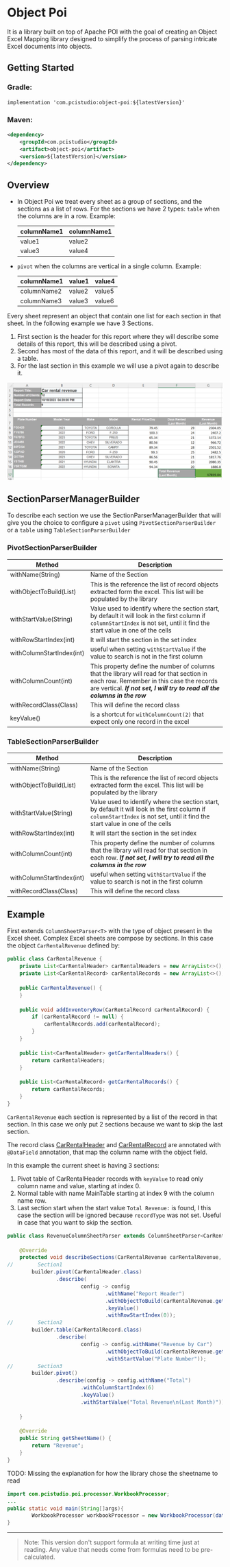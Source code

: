# Object Poi
It is a library built on top of Apache POI with the goal of creating an Object Excel Mapping library designed to simplify the process of parsing intricate Excel documents into objects.

## Getting Started

### Gradle:
```
implementation 'com.pcistudio:object-poi:${latestVersion}'
```

### Maven:
```xml
<dependency>
    <groupId>com.pcistudio</groupId>
    <artifact>object-poi</artifact>
    <version>${latestVersion}</version>
</dependency>
```
## Overview
* In Object Poi we treat every sheet as a group of sections, and the sections as a list of rows. For the sections we have 2 types:
 `table` when the columns are in a row. Example:

   | columnName1 | columnName1 |
   |-------------|-------------|
   | value1      | value2      |
   | value3      | value4      |
* `pivot` when the columns are vertical in a single column. Example:

    | columnName1 | value1 | value4 |
    |-------------|--------|--------|
    | columnName2 | value2 | value5 |
    | columnName3 | value3 | value6 |

Every sheet represent an object that contain one list for each section in that sheet. 
In the following example we have 3 Sections.
1. First section is the header for this report where they will describe some details of this report, this will be described using a pivot.
2. Second has most of the data of this report, and it will be described using a table.
3. For the last section in this example we will use a pivot again to describe it.

![Alt text](doc/revenue_sample.png "Revenue Report")

## SectionParserManagerBuilder
To describe each section we use the SectionParserManagerBuilder 
that will give you the choice to configure a `pivot` using  `PivotSectionParserBuilder` or a `table` using `TableSectionParserBuilder`

### PivotSectionParserBuilder

| Method                     | Description                                                                                                                                                                                                         |
|----------------------------|---------------------------------------------------------------------------------------------------------------------------------------------------------------------------------------------------------------------|
| withName(String)           | Name of the Section                                                                                                                                                                                                 |
| withObjectToBuild(List<T>) | This is the reference the list of record objects extracted form the excel. This list will be populated by the library                                                                                               |
| withStartValue(String)     | Value used to identify where the section start, by default it will look in the first column if `columnStartIndex` is not set, until it find the start value in one of the cells                                     |
| withRowStartIndex(int)     | It will start the section in the set index                                                                                                                                                                          |
| withColumnStartIndex(int)  | useful when setting `withStartValue` if the value to search is not in the first column                                                                                                                              |
| withColumnCount(int)       | This property define the number of columns that the library will read for that section in each row. Remember in this case the records are vertical. ***If not set, I will try to read all the columns in the row*** |  
| withRecordClass(Class<T>)  | This will define the record class                                                                                                                                                                                   |
| keyValue()                 | is a shortcut for `withColumnCount(2)` that expect only one record in the excel                                                                                                                                     |                                                                                              |


### TableSectionParserBuilder

| Method                     | Description                                                                                                                                                                     |
|----------------------------|---------------------------------------------------------------------------------------------------------------------------------------------------------------------------------|
| withName(String)           | Name of the Section                                                                                                                                                             |
| withObjectToBuild(List<T>) | This is the reference the list of record objects extracted form the excel. This list will be populated by the library                                                           |
| withStartValue(String)     | Value used to identify where the section start, by default it will look in the first column if `columnStartIndex` is not set, until it find the start value in one of the cells |
| withRowStartIndex(int)     | It will start the section in the set index                                                                                                                                      |
| withColumnCount(int)       | This property define the number of columns that the library will read for that section in each row.  ***If not set, I will try to read all the columns in the row*** |  
| withColumnStartIndex(int)  | useful when setting `withStartValue` if the value to search is not in the first column                                                                                          |
| withRecordClass(Class<T>)  | This will define the record class                                                                                                                                               |



## Example
First extends `ColumnSheetParser<T>` with the type of object present in the Excel sheet. Complex Excel sheets are compose by sections.
In this case the object `CarRentalRevenue` defined by:
```java
public class CarRentalRevenue {
    private List<CarRentalHeader> carRentalHeaders = new ArrayList<>();
    private List<CarRentalRecord> carRentalRecords = new ArrayList<>();

    public CarRentalRevenue() {
    }

    public void addInventoryRow(CarRentalRecord carRentalRecord) {
        if (carRentalRecord != null) {
            carRentalRecords.add(carRentalRecord);
        }
    }

    public List<CarRentalHeader> getCarRentalHeaders() {
        return carRentalHeaders;
    }

    public List<CarRentalRecord> getCarRentalRecords() {
        return carRentalRecords;
    }
}
```
`CarRentalRevenue` each section is represented by a list of the record in that section. In this case we only put 2 sections because we want to skip the last section.

The record class [CarRentalHeader](src/test/java/com/pcistudio/poi/report/CarRentalHeader.java) and [CarRentalRecord](src/test/java/com/pcistudio/poi/report/CarRentalRecord.java) are annotated with `@DataField` annotation, that map the column name with the object field.

In this example the current sheet is having 3 sections:
1. Pivot table of CarRentalHeader records with `keyValue` to read only column name and value, starting at index 0.
2. Normal table with name MainTable starting at index 9 with the column name row.
3. Last section start when the start value `Total Revenue:` is found, I this case  the section will be ignored because `recordType` was not set. Useful in case that you want to skip the section.

```java
public class RevenueColumnSheetParser extends ColumnSheetParser<CarRentalRevenue> {

    @Override
    protected void describeSections(CarRentalRevenue carRentalRevenue, SectionParserManagerBuilder builder) {
//        Section1
        builder.pivot(CarRentalHeader.class)
                .describe(
                        config -> config
                                .withName("Report Header")
                                .withObjectToBuild(carRentalRevenue.getCarRentalHeaders())
                                .keyValue()
                                .withRowStartIndex(0));
//        Section2
        builder.table(CarRentalRecord.class)
                .describe(
                        config -> config.withName("Revenue by Car")
                                .withObjectToBuild(carRentalRevenue.getCarRentalRecords())
                                .withStartValue("Plate Number"));
//        Section3
        builder.pivot()
                .describe(config -> config.withName("Total")
                        .withColumnStartIndex(6)
                        .keyValue()
                        .withStartValue("Total Revenue\n(Last Month)"));

    }

    @Override
    public String getSheetName() {
        return "Revenue";
    }
}
```
TODO: Missing the explanation for how the library chose the sheetname to read
```java
import com.pcistudio.poi.processor.WorkbookProcessor;
...
public static void main(String[]args){
        WorkbookProcessor workbookProcessor = new WorkbookProcessor(dataSheetParser());
}

```

------------------------

> Note: This version don't support formula at writing time just at reading. 
> Any value that needs come from formulas need to be pre-calculated.


